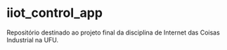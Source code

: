 # iiot_control_app
Repositório destinado ao projeto final da disciplina de Internet das Coisas Industrial na UFU.
